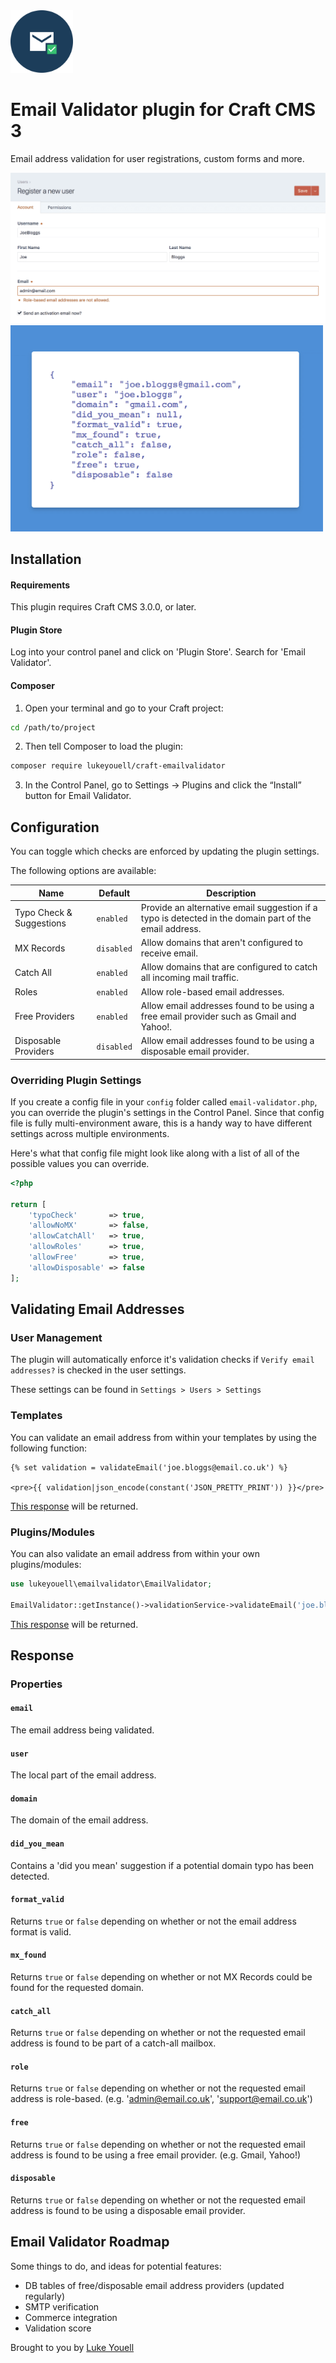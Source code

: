 <img src="src/icon.svg" alt="icon" width="100" height="100">

# Email Validator plugin for Craft CMS 3

Email address validation for user registrations, custom forms and more.

<img src="resources/screenshots/cp.png" alt="cp">

<img src="resources/screenshots/frontend.png" alt="frontend" width="500">

## Installation

#### Requirements

This plugin requires Craft CMS 3.0.0, or later.

#### Plugin Store

Log into your control panel and click on 'Plugin Store'. Search for 'Email Validator'.

#### Composer

1. Open your terminal and go to your Craft project:

```bash
cd /path/to/project
```

2. Then tell Composer to load the plugin:

```bash
composer require lukeyouell/craft-emailvalidator
```

3. In the Control Panel, go to Settings → Plugins and click the “Install” button for Email Validator.

## Configuration

You can toggle which checks are enforced by updating the plugin settings.

The following options are available:

| Name | Default | Description |
| ---- | ------- | ----------- |
| Typo Check & Suggestions | `enabled` | Provide an alternative email suggestion if a typo is detected in the domain part of the email address. |
| MX Records | `disabled` | Allow domains that aren't configured to receive email. |
| Catch All | `enabled` | Allow domains that are configured to catch all incoming mail traffic. |
| Roles | `enabled` | Allow role-based email addresses. |
| Free Providers | `enabled` | Allow email addresses found to be using a free email provider such as Gmail and Yahoo!. |
| Disposable Providers | `disabled` | Allow email addresses found to be using a disposable email provider. |

### Overriding Plugin Settings

If you create a config file in your `config` folder called `email-validator.php`, you can override the plugin's settings in the Control Panel. Since that config file is fully multi-environment aware, this is a handy way to have different settings across multiple environments.

Here's what that config file might look like along with a list of all of the possible values you can override.

```php
<?php

return [
    'typoCheck'       => true,
    'allowNoMX'       => false,
    'allowCatchAll'   => true,
    'allowRoles'      => true,
    'allowFree'       => true,
    'allowDisposable' => false
];
```

## Validating Email Addresses

### User Management

The plugin will automatically enforce it's validation checks if `Verify email addresses?` is checked in the user settings.

These settings can be found in `Settings > Users > Settings`

### Templates

You can validate an email address from within your templates by using the following function:

```twig
{% set validation = validateEmail('joe.bloggs@email.co.uk') %}

<pre>{{ validation|json_encode(constant('JSON_PRETTY_PRINT')) }}</pre>
```

[This response](#response) will be returned.

### Plugins/Modules

You can also validate an email address from within your own plugins/modules:

```php
use lukeyouell\emailvalidator\EmailValidator;

EmailValidator::getInstance()->validationService->validateEmail('joe.bloggs@email.co.uk');
```

[This response](#response) will be returned.

## Response

### Properties

#### `email`

The email address being validated.

#### `user`

The local part of the email address.

#### `domain`

The domain of the email address.

#### `did_you_mean`

Contains a 'did you mean' suggestion if a potential domain typo has been detected.

#### `format_valid`

Returns `true` or `false` depending on whether or not the email address format is valid.

#### `mx_found`

Returns `true` or `false` depending on whether or not MX Records could be found for the requested domain.

#### `catch_all`

Returns `true` or `false` depending on whether or not the requested email address is found to be part of a catch-all mailbox.

#### `role`

Returns `true` or `false` depending on whether or not the requested email address is role-based. (e.g. 'admin@email.co.uk', 'support@email.co.uk')

#### `free`

Returns `true` or `false` depending on whether or not the requested email address is found to be using a free email provider. (e.g. Gmail, Yahoo!)

#### `disposable`

Returns `true` or `false` depending on whether or not the requested email address is found to be using a disposable email provider.

## Email Validator Roadmap

Some things to do, and ideas for potential features:

* DB tables of free/disposable email address providers (updated regularly)
* SMTP verification
* Commerce integration
* Validation score

Brought to you by [Luke Youell](https://github.com/lukeyouell)
